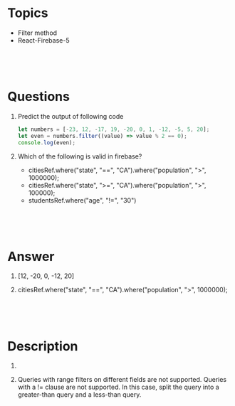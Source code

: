# Topics

- Filter method
- React-Firebase-5

&nbsp;

&nbsp;

# Questions

1. Predict the output of following code

   ```js
   let numbers = [-23, 12, -17, 19, -20, 0, 1, -12, -5, 5, 20];
   let even = numbers.filter((value) => value % 2 == 0);
   console.log(even);
   ```

2. Which of the following is valid in firebase?

   - citiesRef.where("state", "==", "CA").where("population", ">", 1000000);
   - citiesRef.where("state", ">=", "CA").where("population", ">", 100000);
   - studentsRef.where("age", "!=", "30")

&nbsp;

&nbsp;

# Answer

1. [12, -20, 0, -12, 20]

2. citiesRef.where("state", "==", "CA").where("population", ">", 1000000);

&nbsp;

&nbsp;

# Description

1.

2. Queries with range filters on different fields are not supported. Queries with a != clause are not supported. In this case, split the query into a greater-than query and a less-than query.
